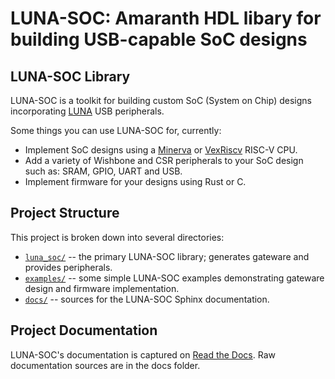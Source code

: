 # LUNA-SOC: Amaranth HDL libary for building USB-capable SoC designs

## LUNA-SOC Library

LUNA-SOC is a toolkit for building custom SoC (System on Chip) designs incorporating [LUNA](https://github.com/greatscottgadgets/luna) USB peripherals.

Some things you can use LUNA-SOC for, currently:

* Implement SoC designs using a [Minerva](https://github.com/minerva-cpu/minerva) or [VexRiscv](https://github.com/SpinalHDL/VexRiscv) RISC-V CPU.
* Add a variety of Wishbone and CSR peripherals to your SoC design such as: SRAM, GPIO, UART and USB.
* Implement firmware for your designs using Rust or C.


## Project Structure

This project is broken down into several directories:

* [`luna_soc/`](luna_soc/) -- the primary LUNA-SOC library; generates gateware and provides peripherals.
* [`examples/`](examples/) -- some simple LUNA-SOC examples demonstrating gateware design and firmware implementation.
* [`docs/`](docs/) -- sources for the LUNA-SOC Sphinx documentation.


## Project Documentation

LUNA-SOC's documentation is captured on [Read the Docs](https://luna-soc.readthedocs.io/en/latest/). Raw documentation sources are in the docs folder.

